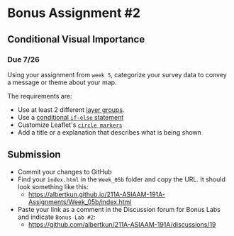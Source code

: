 
# Bonus Assignment #2
## Conditional Visual Importance
### Due 7/26
Using your assignment from `week 5`, categorize your survey data to convey a message or theme about your map.

The requirements are:
- Use at least 2 different [layer groups](https://leafletjs.com/reference.html#FeatureGroup).
- Use a [conditional `if-else` statement](https://developer.mozilla.org/en-US/docs/Web/JavaScript/Reference/Statements/if...else)
- Customize Leaflet's [`circle markers`](https://leafletjs.com/reference-1.7.1.html#circlemarker)
- Add a title or a explanation that describes what is being shown

## Submission
- Commit your changes to GitHub
- Find your `index.html` in the `Week_05b` folder and copy the URL. It should look something like this:
  - https://albertkun.github.io/211A-ASIAAM-191A-Assignments/Week_05b/index.html
- Paste your link as a comment in the Discussion forum for Bonus Labs and indicate `Bonus Lab #2`: 
  - https://github.com/albertkun/211A-ASIAAM-191A/discussions/19